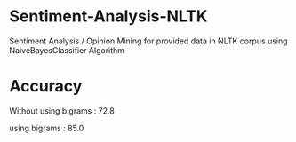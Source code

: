 # Sentiment-Analysis-NLTK
Sentiment Analysis / Opinion Mining for provided data in NLTK corpus using NaiveBayesClassifier Algorithm

# Accuracy
Without using bigrams : 72.8

using bigrams : 85.0
